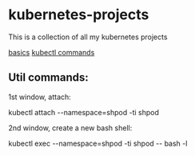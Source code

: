 # kubernetes-projects
This is a collection of all my kubernetes projects

[basics](0.basics/basics.md)
[kubectl commands](0.basics/kubectl-cmd.md)

## Util commands:
1st window, attach:

kubectl attach --namespace=shpod -ti shpod

2nd window, create a new bash shell:

kubectl exec --namespace=shpod -ti shpod -- bash -l

